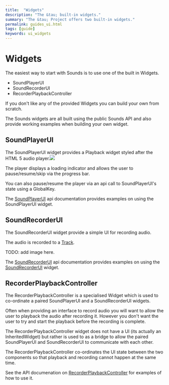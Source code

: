 ```yaml
---
title:  "Widgets"
description: "The &tau; built-in widgets."
summary: "The &tau; Project offers two built-in widgets."
permalink: guides_ui.html
tags: [guide]
keywords: ui_widgets
---
```

# Widgets

The easiest way to start with Sounds is to use one of the built in Widgets.

* SoundPlayerUI
* SoundRecorderUI
* RecorderPlaybackController

If you don't like any of the provided Widgets you can build your own from scratch.

The Sounds widgets are all built using the public Sounds API and also provide working examples when building your own widget.

## SoundPlayerUI

The SoundPlayerUI widget provides a Playback widget styled after the HTML 5 audio player.![](https://raw.githubusercontent.com/bsutton/sounds/master/images/SoundPlayerUI.png)

The player displays a loading indicator and allows the user to pause/resume/skip via the progress bar.

You can also pause/resume the player via an api call to SoundPlayerUI's state using a GlobalKey.

The [SoundPlayerUI](https://github.com/canardoux/tau/tree/e09bcd3935cdb61ae166e1ad562b7a20512c884d/doc/api/soundplayerui.md) api documentation provides examples on using the SoundPlayerUI widget.

## SoundRecorderUI

The SoundRecorderUI widget provide a simple UI for recording audio.

The audio is recorded to a [Track](https://github.com/canardoux/tau/tree/e09bcd3935cdb61ae166e1ad562b7a20512c884d/doc/api/track.md).

TODO: add image here.

The [SoundRecorderUI](https://github.com/canardoux/tau/tree/e09bcd3935cdb61ae166e1ad562b7a20512c884d/doc/api/soundrecorderui.md) api documentation provides examples on using the [SoundRecorderUI](https://github.com/dooboolab/flutter_sound/tree/e09bcd3935cdb61ae166e1ad562b7a20512c884d/doc/api/soundrecorderui.md) widget.

## RecorderPlaybackController

The RecorderPlaybackController is a specialised Widget which is used to co-ordinate a paired SoundPlayerUI and a SoundRecorderUI widgets.

Often when providing an interface to record audio you will want to allow the user to playback the audio after recording it. However you don't want the user to try and start the playback before the recording is complete.

The RecorderPlaybackController widget does not have a UI \(its actually an InheritedWidget\) but rather is used to as a bridge to allow the paired SoundPlayerUI and SoundRecorderUI to communicate with each other.

The RecorderPlaybackController co-ordinates the UI state between the two components so that playback and recording cannot happen at the same time.

See the API documenation on [RecorderPlaybackController](https://github.com/canardoux/tau/tree/e09bcd3935cdb61ae166e1ad562b7a20512c884d/doc/api/recorderplaybackcontroller.md) for examples of how to use it.

